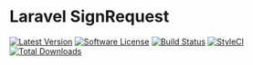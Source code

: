 # Laravel SignRequest
[![Latest Version](https://github.com/ALTELMA/laravel-signrequest.svg?style=flat-square)](https://github.com/spatie/laravel-newsletter/releases)
[![Software License](https://img.shields.io/badge/license-MIT-brightgreen.svg?style=flat-square)](LICENSE.md)
[![Build Status](https://img.shields.io/travis/spatie/laravel-newsletter/master.svg?style=flat-square)](https://styleci.io/analyses/z36WeP)
[![StyleCI](https://styleci.io/repos/35035915/shield?branch=master)](https://styleci.io/repos/132089985)
[![Total Downloads](https://img.shields.io/packagist/dt/altelma/laravel-signrequest.svg?style=flat-square)](https://packagist.org/packages/altelma/laravel-signrequest)
